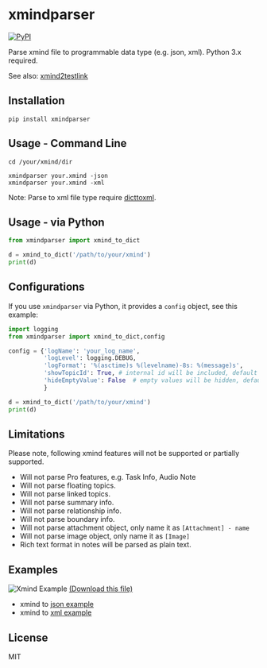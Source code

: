 # xmindparser

[![PyPI](https://img.shields.io/pypi/v/xmindparser.svg)](https://pypi.org/project/xmindparser/)

Parse xmind file to programmable data type (e.g. json, xml). Python 3.x required.

See also: [xmind2testlink](https://github.com/tobyqin/xmind2testlink)

## Installation

```shell
pip install xmindparser
```

## Usage - Command Line

```shell
cd /your/xmind/dir

xmindparser your.xmind -json
xmindparser your.xmind -xml
```

Note: Parse to xml file type require [dicttoxml](https://pypi.org/project/dicttoxml/).

## Usage - via Python

```python
from xmindparser import xmind_to_dict

d = xmind_to_dict('/path/to/your/xmind')
print(d)
```

## Configurations

If you use `xmindparser` via Python, it provides a `config` object, see this example:

```python
import logging
from xmindparser import xmind_to_dict,config

config = {'logName': 'your_log_name',
          'logLevel': logging.DEBUG,
          'logFormat': '%(asctime)s %(levelname)-8s: %(message)s',
          'showTopicId': True, # internal id will be included, default = False
          'hideEmptyValue': False  # empty values will be hidden, default = True
          }

d = xmind_to_dict('/path/to/your/xmind')
print(d)

```

## Limitations

Please note, following xmind features will not be supported or partially supported.

- Will not parse Pro features, e.g. Task Info, Audio Note
- Will not parse floating topics.
- Will not parse linked topics.
- Will not parse summary info.
- Will not parse relationship info.
- Will not parse boundary info.
- Will not parse attachment object, only name it as `[Attachment] - name`
- Will not parse image object, only name it as `[Image]`
- Rich text format in notes will be parsed as plain text.

## Examples

![Xmind Example](doc/xmind.png)
[(Download this file)](tests/test.xmind)

- xmind to [json example](doc/example.json)
- xmind to [xml example](doc/example.xml)

## License

MIT